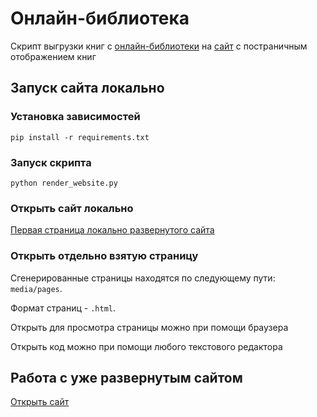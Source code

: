 # Онлайн-библиотека

Скрипт выгрузки книг с [онлайн-библиотеки](https://tululu.org/) на [сайт](https://m1nzof.github.io/index.html) с постраничным отображением книг

## Запуск сайта локально

### Установка зависимостей

```commandline
pip install -r requirements.txt
```

### Запуск скрипта

```commandline
python render_website.py
```

### Открыть сайт локально

[Первая страница локально развернутого сайта](http://127.0.0.1:5500/media/pages/index1.html)

### Открыть отдельно взятую страницу

Сгенерированные страницы находятся по следующему пути: `media/pages`.

Формат страниц - `.html`.

Открыть для просмотра страницы можно при помощи браузера

Открыть код можно при помощи любого текстового редактора

## Работа с уже развернутым сайтом 

[Открыть сайт](https://m1nzof.github.io/media/pages/)
